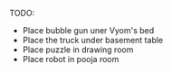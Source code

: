 
TODO:
 - Place bubble gun uner Vyom's bed
 - Place the truck under basement table
 - Place puzzle in drawing room
 - Place robot in pooja room


